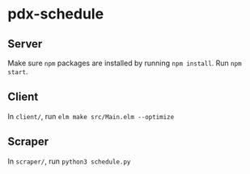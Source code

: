 # pdx-schedule

## Server

Make sure `npm` packages are installed by running `npm install`.
Run `npm start`.

## Client

In `client/`, run `elm make src/Main.elm --optimize`

## Scraper

In `scraper/`, run `python3 schedule.py`
